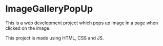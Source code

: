 # ImageGalleryPopUp
This is a web development project which pops up image in a page when clicked on the image.

This project is made using HTML, CSS and JS.

